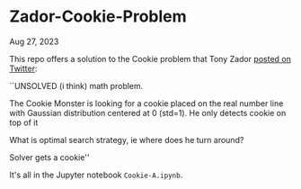 # Zador-Cookie-Problem
 
Aug 27, 2023

This repo offers a solution to the Cookie problem that Tony Zador [posted on Twitter](https://twitter.com/TonyZador/status/1693706038925562236?s=20): 

``UNSOLVED (i think) math problem.

The Cookie Monster is looking for a cookie placed on the real number line with Gaussian distribution centered at 0 (std=1). 
He only detects cookie on top of it

What is optimal search strategy, ie where does he turn around?

Solver gets a cookie''

It's all in the Jupyter notebook `Cookie-A.ipynb`.
